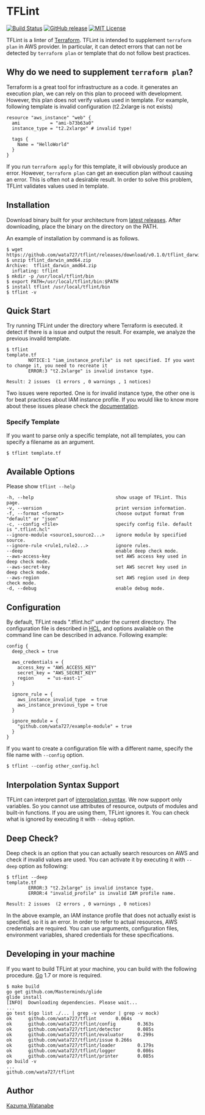 # TFLint
[![Build Status](https://travis-ci.org/wata727/tflint.svg?branch=master)](https://travis-ci.org/wata727/tflint)
[![GitHub release](https://img.shields.io/github/release/wata727/tflint.svg)](https://github.com/wata727/tflint/releases/latest)
[![MIT License](http://img.shields.io/badge/license-MIT-blue.svg?style=flat)](LICENSE)

TFLint is a linter of [Terraform](https://www.terraform.io/). TFLint is intended to supplement `terraform plan` in AWS provider. In particular, it can detect errors that can not be detected by `terraform plan` or template that do not follow best practices.

## Why do we need to supplement `terraform plan`?
Terraform is a great tool for infrastructure as a code. it generates an execution plan, we can rely on this plan to proceed with development. However, this plan does not verify values ​​used in template. For example, following template is invalid configuration (t2.2xlarge is not exists) 

```
resource "aws_instance" "web" {
  ami           = "ami-b73b63a0"
  instance_type = "t2.2xlarge" # invalid type!

  tags {
    Name = "HelloWorld"
  }
}
```

If you run `terraform apply` for this template, it will obviously produce an error. However, `terraform plan` can get an execution plan without causing an error. This is often not a desirable result. In order to solve this problem, TFLint validates values used in template.

## Installation
Download binary built for your architecture from [latest releases](https://github.com/wata727/tflint/releases/latest). After downloading, place the binary on the directory on the PATH.

An example of installation by command is as follows.
```
$ wget https://github.com/wata727/tflint/releases/download/v0.1.0/tflint_darwin_amd64.zip
$ unzip tflint_darwin_amd64.zip
Archive:  tflint_darwin_amd64.zip
  inflating: tflint
$ mkdir -p /usr/local/tflint/bin
$ export PATH=/usr/local/tflint/bin:$PATH
$ install tflint /usr/local/tflint/bin
$ tflint -v
```

## Quick Start
Try running TFLint under the directory where Terraform is executed. it detect if there is a issue and output the result. For example, we analyze the previous invaild template.

```
$ tflint
template.tf
        NOTICE:1 "iam_instance_profile" is not specified. If you want to change it, you need to recreate it
        ERROR:3 "t2.2xlarge" is invalid instance type.

Result: 2 issues  (1 errors , 0 warnings , 1 notices)
```

Two issues were reported. One is for invalid instance type, the other one is for beat practices about IAM instance profile. If you would like to know more about these issues please check the [documentation](https://github.com/wata727/tflint/tree/master/docs).

### Specify Template
If you want to parse only a specific template, not all templates, you can specify a filename as an argument.

```
$ tflint template.tf
```

## Available Options
Please show `tflint --help`

```
-h, --help                              show usage of TFLint. This page.
-v, --version                           print version information.
-f, --format <format>                   choose output format from "default" or "json"
-c, --config <file>                     specify config file. default is ".tflint.hcl"
--ignore-module <source1,source2...>    ignore module by specified source.
--ignore-rule <rule1,rule2...>          ignore rules.
--deep                                  enable deep check mode.
--aws-access-key                        set AWS access key used in deep check mode.
--aws-secret-key                        set AWS secret key used in deep check mode.
--aws-region                            set AWS region used in deep check mode.
-d, --debug                             enable debug mode.
```

## Configuration
By default, TFLint reads ".tflint.hcl" under the current directory. The configuration file is described in [HCL](https://github.com/hashicorp/hcl), and options available on the command line can be described in advance. Following example:

```
config {
  deep_check = true

  aws_credentials = {
    access_key = "AWS_ACCESS_KEY"
    secret_key = "AWS_SECRET_KEY"
    region     = "us-east-1"
  }

  ignore_rule = {
    aws_instance_invalid_type  = true
    aws_instance_previous_type = true
  }

  ignore_module = {
    "github.com/wata727/example-module" = true
  }
}
```

If you want to create a configuration file with a different name, specify the file name with `--config` option.

```
$ tflint --config other_config.hcl
```

## Interpolation Syntax Support
TFLint can interpret part of [interpolation syntax](https://www.terraform.io/docs/configuration/interpolation.html). We now support only variables. So you cannot use attributes of resource, outputs of modules and built-in functions. If you are using them, TFLint ignores it. You can check what is ignored by executing it with `--debug` option.

## Deep Check?
Deep check is an option that you can actually search resources on AWS and check if invalid values ​​are used. You can activate it by executing it with `--deep` option as following:

```
$ tflint --deep
template.tf
        ERROR:3 "t2.2xlarge" is invalid instance type.
        ERROR:4 "invalid_profile" is invalid IAM profile name.

Result: 2 issues  (2 errors , 0 warnings , 0 notices)
```

In the above example, an IAM instance profile that does not actually exist is specified, so it is an error. In order to refer to actual resources, AWS credentials are required. You can use arguments, configuration files, environment variables, shared credentials for these specifications.

## Developing in your machine
If you want to build TFLint at your machine, you can build with the following procedure. [Go](https://golang.org/) 1.7 or more is required.

```
$ make build
go get github.com/Masterminds/glide
glide install
[INFO]  Downloading dependencies. Please wait...
...
go test $(go list ./... | grep -v vendor | grep -v mock)
ok      github.com/wata727/tflint       0.064s
ok      github.com/wata727/tflint/config        0.363s
ok      github.com/wata727/tflint/detector      0.085s
ok      github.com/wata727/tflint/evaluator     0.299s
ok      github.com/wata727/tflint/issue 0.266s
ok      github.com/wata727/tflint/loader        0.179s
ok      github.com/wata727/tflint/logger        0.086s
ok      github.com/wata727/tflint/printer       0.085s
go build -v
...
github.com/wata727/tflint
```

## Author

[Kazuma Watanabe](https://github.com/wata727)
